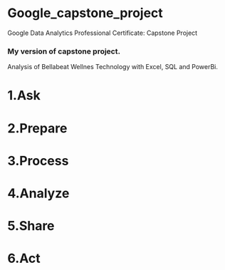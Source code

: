# Google_capstone_project
Google Data Analytics Professional Certificate: Capstone Project


  ### My version of capstone project.
  Analysis of Bellabeat Wellnes Technology with Excel, SQL and PowerBi.
  


# 1.Ask

# 2.Prepare

# 3.Process

# 4.Analyze

# 5.Share

# 6.Act
